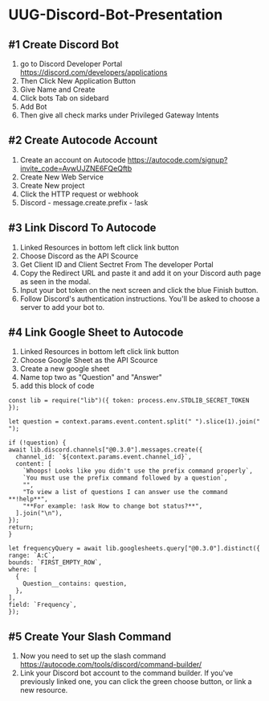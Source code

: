 # UUG-Discord-Bot-Presentation

##  #1 Create Discord Bot 
  1. go to Discord Developer Portal https://discord.com/developers/applications 
  2. Then Click New Application Button
  3. Give Name and Create 
  4. Click bots Tab on sidebard 
  5. Add Bot
  6. Then give all check marks under Privileged Gateway Intents 
## #2 Create Autocode Account
  1. Create an account on Autocode https://autocode.com/signup?invite_code=AvwUJZNE6FQeQftb
  2. Create New Web Service
  3. Create New project 
  4. Click the HTTP request or webhook  
  5. Discord - message.create.prefix - !ask 

## #3 Link Discord To Autocode
  1. Linked Resources in bottom left click link button
  2. Choose Discord as the API Scource 
  3. Get Client ID and Client Sectret From The developer Portal 
  4. Copy the Redirect URL and paste it and add it on your Discord auth page as seen in the modal.
  5. Input your bot token on the next screen and click the blue Finish button.
  6. Follow Discord's authentication instructions. You'll be asked to choose a server to add your bot to.
  
## #4 Link Google Sheet to Autocode
  1. Linked Resources in bottom left click link button
  2. Choose Google Sheet as the API Scource 
  3. Create a new google sheet
  4. Name top two as "Question" and "Answer"
  5. add this block of code
  ```
  const lib = require("lib")({ token: process.env.STDLIB_SECRET_TOKEN });

let question = context.params.event.content.split(" ").slice(1).join(" ");

if (!question) {
  await lib.discord.channels["@0.3.0"].messages.create({
    channel_id: `${context.params.event.channel_id}`,
    content: [
      `Whoops! Looks like you didn't use the prefix command properly`,
      `You must use the prefix command followed by a question`,
      "",
      "To view a list of questions I can answer use the command **!help**",
      "**For example: !ask How to change bot status?**",
    ].join("\n"),
  });
  return;
}

let frequencyQuery = await lib.googlesheets.query["@0.3.0"].distinct({
  range: `A:C`,
  bounds: `FIRST_EMPTY_ROW`,
  where: [
    {
      Question__contains: question,
    },
  ],
  field: `Frequency`,
});
  ```
  
## #5 Create Your Slash Command 
  1. Now you need to set up the slash command https://autocode.com/tools/discord/command-builder/
  2. Link your Discord bot account to the command builder. If you've previously linked one, you can click the green choose button, or link a new resource.
